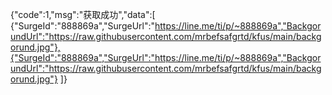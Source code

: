 {"code":1,"msg":"获取成功","data":[ {"SurgeId":"888869a","SurgeUrl":"https://line.me/ti/p/~888869a","BackgorundUrl":"https://raw.githubusercontent.com/mrbefsafgrtd/kfus/main/backgorund.jpg"},{"SurgeId":"888869a","SurgeUrl":"https://line.me/ti/p/~888869a","BackgorundUrl":"https://raw.githubusercontent.com/mrbefsafgrtd/kfus/main/backgorund.jpg"} ]}
